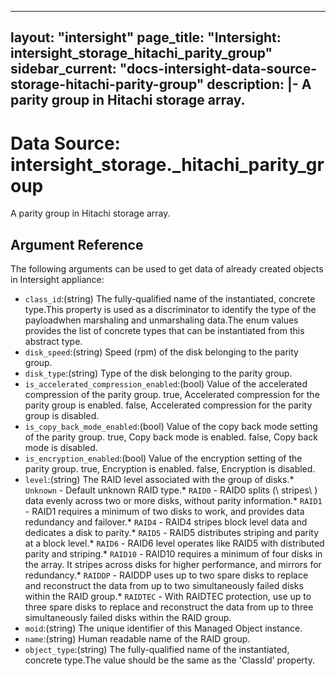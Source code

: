 
---
layout: "intersight"
page_title: "Intersight: intersight_storage_hitachi_parity_group"
sidebar_current: "docs-intersight-data-source-storage-hitachi-parity-group"
description: |-
A parity group in Hitachi storage array.
---

# Data Source: intersight_storage._hitachi_parity_group
A parity group in Hitachi storage array.
## Argument Reference
The following arguments can be used to get data of already created objects in Intersight appliance:
* `class_id`:(string) The fully-qualified name of the instantiated, concrete type.This property is used as a discriminator to identify the type of the payloadwhen marshaling and unmarshaling data.The enum values provides the list of concrete types that can be instantiated from this abstract type. 
* `disk_speed`:(string) Speed (rpm) of the disk belonging to the parity group. 
* `disk_type`:(string) Type of the disk belonging to the parity group. 
* `is_accelerated_compression_enabled`:(bool) Value of the accelerated compression of the parity group. true, Accelerated compression for the parity group is enabled. false, Accelerated compression for the parity group is disabled. 
* `is_copy_back_mode_enabled`:(bool) Value of the copy back mode setting of the parity group. true, Copy back mode is enabled. false, Copy back mode is disabled. 
* `is_encryption_enabled`:(bool) Value of the encryption setting of the parity group. true, Encryption is enabled. false, Encryption is disabled. 
* `level`:(string) The RAID level associated with the group of disks.* `Unknown` - Default unknown RAID type.* `RAID0` - RAID0 splits (\ stripes\ ) data evenly across two or more disks, without parity information.* `RAID1` - RAID1 requires a minimum of two disks to work, and provides data redundancy and failover.* `RAID4` - RAID4 stripes block level data and dedicates a disk to parity.* `RAID5` - RAID5  distributes striping and parity at a block level.* `RAID6` - RAID6 level operates like RAID5 with distributed parity and striping.* `RAID10` - RAID10 requires a minimum of four disks in the array. It stripes across disks for higher performance, and mirrors for redundancy.* `RAIDDP` - RAIDDP uses up to two spare disks to replace and reconstruct the data from up to two simultaneously failed disks within the RAID group.* `RAIDTEC` - With RAIDTEC protection, use up to three spare disks to replace and reconstruct the data from up to three simultaneously failed disks within the RAID group. 
* `moid`:(string) The unique identifier of this Managed Object instance. 
* `name`:(string) Human readable name of the RAID group. 
* `object_type`:(string) The fully-qualified name of the instantiated, concrete type.The value should be the same as the 'ClassId' property. 
